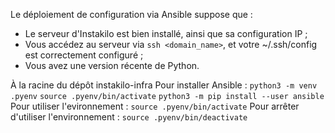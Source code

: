 Le déploiement de configuration via Ansible suppose que :
 - Le serveur d'Instakilo est bien installé, ainsi que sa configuration IP ;
 - Vous accédez au serveur via `ssh <domain_name>`, et votre ~/.ssh/config est correctement configuré ;
 - Vous avez une version récente de Python.

À la racine du dépôt instakilo-infra
Pour installer Ansible :
`python3 -m venv .pyenv`
`source .pyenv/bin/activate`
`python3 -m pip install --user ansible`
Pour utiliser l'evironnement :
`source .pyenv/bin/activate`
Pour arrêter d'utiliser l'environnement :
`source .pyenv/bin/deactivate`

